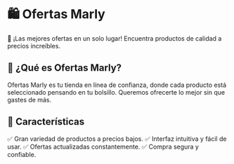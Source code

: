 # 🛍️ **Ofertas Marly**
📢 ¡Las mejores ofertas en un solo lugar! Encuentra productos de calidad a precios increíbles.

## 🌟 **¿Qué es Ofertas Marly?**
Ofertas Marly es tu tienda en línea de confianza, donde cada producto está seleccionado pensando en tu bolsillo. Queremos ofrecerte lo mejor sin que gastes de más.

## 🎯 **Características**
✅ Gran variedad de productos a precios bajos.
✅ Interfaz intuitiva y fácil de usar.
✅ Ofertas actualizadas constantemente.
✅ Compra segura y confiable.